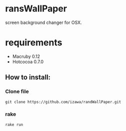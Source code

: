 # ransWallPaper
screen background changer for OSX.

# requirements
* Macruby 0.12
* Hotcocoa 0.7.0

## How to install:
### Clone file
    git clone https://github.com/izawa/randWallPaper.git

### rake
    rake run
